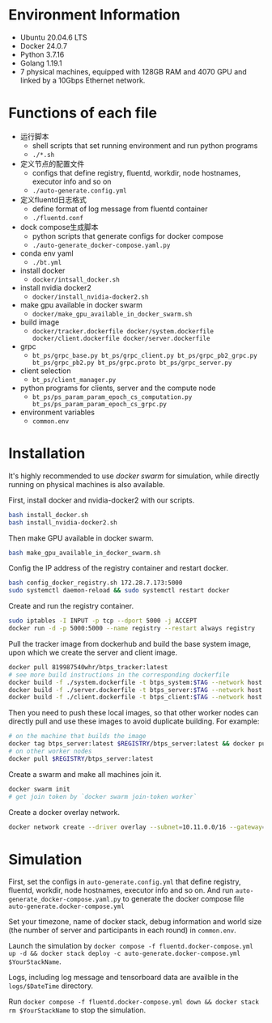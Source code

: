 # Environment Information

- Ubuntu 20.04.6 LTS
- Docker 24.0.7
- Python 3.7.16
- Golang 1.19.1
- 7 physical machines, equipped with 128GB RAM and 4070 GPU and linked by a 10Gbps Ethernet  network.

# Functions of each file

- 运行脚本
  - shell scripts that set running environment and run python programs
  - `./*.sh`
- 定义节点的配置文件
  - configs that define registry, fluentd, workdir, node hostnames, executor info and so on
  - `./auto-generate.config.yml`
- 定义fluentd日志格式
  - define format of log message from fluentd container
  - `./fluentd.conf`
- dock compose生成脚本
  - python scripts that generate configs for docker compose
  - `./auto-generate_docker-compose.yaml.py`
- conda env yaml
  - `./bt.yml`
- install docker
  - `docker/intsall_docker.sh`
- install nvidia docker2
  - `docker/install_nvidia-docker2.sh`
- make gpu available in docker swarm
  - `docker/make_gpu_available_in_docker_swarm.sh`
- build image
  - `docker/tracker.dockerfile docker/system.dockerfile docker/client.dockerfile docker/server.dockerfile`
- grpc
  - `bt_ps/grpc_base.py bt_ps/grpc_client.py bt_ps/grpc_pb2_grpc.py bt_ps/grpc_pb2.py bt_ps/grpc.proto bt_ps/grpc_server.py`
- client selection
  - `bt_ps/client_manager.py`
- python programs for clients, server and the compute node
  - `bt_ps/ps_param_param_epoch_cs_computation.py bt_ps/ps_param_param_epoch_cs_grpc.py`
- environment variables
  - `common.env`

# Installation

It's highly recommended to use *docker swarm* for simulation, while directly running on physical machines is also available.

First, install docker and nvidia-docker2 with our scripts.

```bash
bash install_docker.sh
bash install_nvidia-docker2.sh
```

Then make GPU available in docker swarm.

```bash
bash make_gpu_available_in_docker_swarm.sh
```

Config the IP address of the registry container and restart docker.

```bash
bash config_docker_registry.sh 172.28.7.173:5000
sudo systemctl daemon-reload && sudo systemctl restart docker
```

Create and run the registry container.

```bash
sudo iptables -I INPUT -p tcp --dport 5000 -j ACCEPT
docker run -d -p 5000:5000 --name registry --restart always registry
```

Pull the tracker image from dockerhub and build the base system image, upon which we create the server and client image.

```bash
docker pull 819987540whr/btps_tracker:latest
# see more build instructions in the corresponding dockerfile
docker build -f ./system.dockerfile -t btps_system:$TAG --network host ../ && docker tag btps_system:$TAG btps_system:latest
docker build -f ./server.dockerfile -t btps_server:$TAG --network host ../ && docker tag btps_server:$TAG btps_server:latest
docker build -f ./client.dockerfile -t btps_client:$TAG --network host ../ && docker tag btps_client:$TAG btps_client:latest
```

Then you need to push these local images, so that other worker nodes can directly pull and use these images to avoid duplicate building. For example:

```bash
# on the machine that builds the image
docker tag btps_server:latest $REGISTRY/btps_server:latest && docker push $REGISTRY/btps_server:latest
# on other worker nodes
docker pull $REGISTRY/btps_server:latest
```

Create a swarm and make all machines join it.

```bash
docker swarm init
# get join token by `docker swarm join-token worker`
```

Create a docker overlay network.

```bash
docker network create --driver overlay --subnet=10.11.0.0/16 --gateway=10.11.0.2 test_overlay_network
```

# Simulation

First, set the configs in `auto-generate.config.yml` that define registry, fluentd, workdir, node hostnames, executor info and so on. And run `auto-generate_docker-compose.yaml.py` to generate the docker compose file `auto-generate.docker-compose.yml`

Set your timezone, name of docker stack, debug information and world size (the number of server and participants in each round) in `common.env`.

Launch the simulation by `docker compose -f fluentd.docker-compose.yml up -d && docker stack deploy -c auto-generate.docker-compose.yml $YourStackName`.

Logs, including log message and tensorboard data are availble in the `logs/$DateTime` directory.

Run `docker compose -f fluentd.docker-compose.yml down && docker stack rm $YourStackName` to stop the simulation.